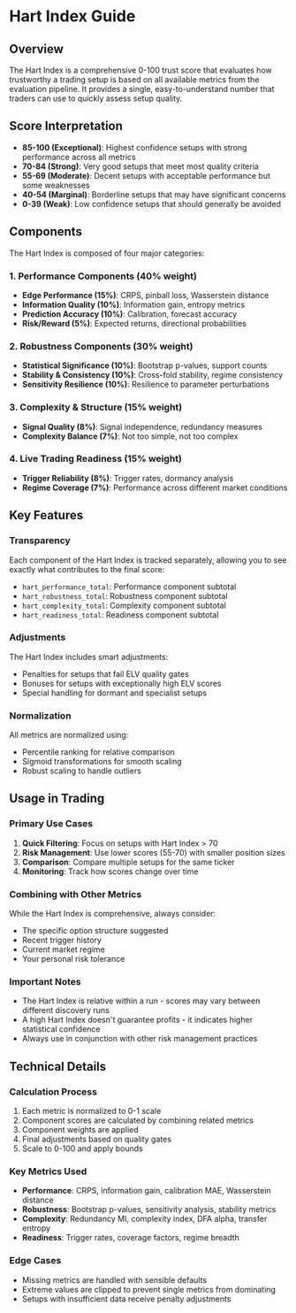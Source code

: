 # Hart Index Guide

## Overview

The Hart Index is a comprehensive 0-100 trust score that evaluates how trustworthy a trading setup is based on all available metrics from the evaluation pipeline. It provides a single, easy-to-understand number that traders can use to quickly assess setup quality.

## Score Interpretation

- **85-100 (Exceptional)**: Highest confidence setups with strong performance across all metrics
- **70-84 (Strong)**: Very good setups that meet most quality criteria
- **55-69 (Moderate)**: Decent setups with acceptable performance but some weaknesses
- **40-54 (Marginal)**: Borderline setups that may have significant concerns
- **0-39 (Weak)**: Low confidence setups that should generally be avoided

## Components

The Hart Index is composed of four major categories:

### 1. Performance Components (40% weight)
- **Edge Performance (15%)**: CRPS, pinball loss, Wasserstein distance
- **Information Quality (10%)**: Information gain, entropy metrics
- **Prediction Accuracy (10%)**: Calibration, forecast accuracy
- **Risk/Reward (5%)**: Expected returns, directional probabilities

### 2. Robustness Components (30% weight)
- **Statistical Significance (10%)**: Bootstrap p-values, support counts
- **Stability & Consistency (10%)**: Cross-fold stability, regime consistency
- **Sensitivity Resilience (10%)**: Resilience to parameter perturbations

### 3. Complexity & Structure (15% weight)
- **Signal Quality (8%)**: Signal independence, redundancy measures
- **Complexity Balance (7%)**: Not too simple, not too complex

### 4. Live Trading Readiness (15% weight)
- **Trigger Reliability (8%)**: Trigger rates, dormancy analysis
- **Regime Coverage (7%)**: Performance across different market conditions

## Key Features

### Transparency
Each component of the Hart Index is tracked separately, allowing you to see exactly what contributes to the final score:
- `hart_performance_total`: Performance component subtotal
- `hart_robustness_total`: Robustness component subtotal
- `hart_complexity_total`: Complexity component subtotal
- `hart_readiness_total`: Readiness component subtotal

### Adjustments
The Hart Index includes smart adjustments:
- Penalties for setups that fail ELV quality gates
- Bonuses for setups with exceptionally high ELV scores
- Special handling for dormant and specialist setups

### Normalization
All metrics are normalized using:
- Percentile ranking for relative comparison
- Sigmoid transformations for smooth scaling
- Robust scaling to handle outliers

## Usage in Trading

### Primary Use Cases
1. **Quick Filtering**: Focus on setups with Hart Index > 70
2. **Risk Management**: Use lower scores (55-70) with smaller position sizes
3. **Comparison**: Compare multiple setups for the same ticker
4. **Monitoring**: Track how scores change over time

### Combining with Other Metrics
While the Hart Index is comprehensive, always consider:
- The specific option structure suggested
- Recent trigger history
- Current market regime
- Your personal risk tolerance

### Important Notes
- The Hart Index is relative within a run - scores may vary between different discovery runs
- A high Hart Index doesn't guarantee profits - it indicates higher statistical confidence
- Always use in conjunction with other risk management practices

## Technical Details

### Calculation Process
1. Each metric is normalized to 0-1 scale
2. Component scores are calculated by combining related metrics
3. Component weights are applied
4. Final adjustments based on quality gates
5. Scale to 0-100 and apply bounds

### Key Metrics Used
- **Performance**: CRPS, information gain, calibration MAE, Wasserstein distance
- **Robustness**: Bootstrap p-values, sensitivity analysis, stability metrics
- **Complexity**: Redundancy MI, complexity index, DFA alpha, transfer entropy
- **Readiness**: Trigger rates, coverage factors, regime breadth

### Edge Cases
- Missing metrics are handled with sensible defaults
- Extreme values are clipped to prevent single metrics from dominating
- Setups with insufficient data receive penalty adjustments
